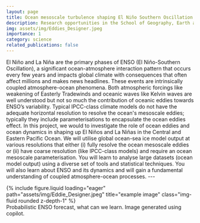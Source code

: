 ```yaml
---
layout: page
title: Ocean mesoscale turbulence shaping El Niño Southern Oscillation
description: Research opportunities in the School of Geography, Earth and Atmospheric Sciences
img: assets/img/Eddies_Designer.jpeg
importance: 1
category: science
related_publications: false
---
```


El Niño and La Niña are the primary phases of ENSO (El Niño-Southern Oscillation), a significant ocean-atmosphere interaction pattern that occurs every few years and impacts global climate with consequences that often affect millions and makes news headlines. These events are intrinsically coupled atmosphere-ocean phenomena. Both atmospheric forcings like weakening of Easterly Tradewinds and oceanic waves like Kelvin waves are well understood but not so much the contribution of oceanic eddies towards ENSO’s variability. Typical IPCC-class climate models do not have the adequate horizontal resolution to resolve the ocean's mesoscale eddies; typically they include parameterisations to encapsulate the ocean eddies effect. In this project, we would to investigate the role of ocean eddies and ocean dynamics in shaping up El Niños and La Niñas in the Central and Eastern Pacific Ocean. We will utilise global ocean-sea ice model output at various resolutions that either (i) fully resolve the ocean mesoscale eddies or (ii) have coarse resolution (like IPCC-class models) and require an ocean mesoscale parameterisation. You will learn to analyse large datasets (ocean model output) using a diverse set of tools and statistical techniques. You will also learn about ENSO and its dynamics and will gain a fundamental understanding of coupled atmosphere-ocean processes.
    ---


<div class="row">
    <div class="col-sm mt-3 mt-md-0">
        {% include figure.liquid loading="eager" path="assets/img/Eddie_Designer.jpeg" title="example image" class="img-fluid rounded z-depth-1" %}
    </div>
</div>
<div class="caption">
    Probabilistic ENSO forecast, what can we learn. Image generated using copilot.
</div>
